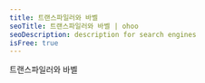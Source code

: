 ```yaml
---
title: 트랜스파일러와 바벨
seoTitle: 트랜스파일러와 바벨 | ohoo
seoDescription: description for search engines
isFree: true
---
```


트랜스파일러와 바벨
